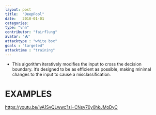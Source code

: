 ```yaml
---
layout: post
title:  "DeepFool"
date:   2010-01-01
categories: 
type: "vnn"
contributor: "fairflung"
avatar: "⛺︎"
attacktype : "white box"
goals : "targeted"
attacktime : "training"
---
```


- This algorithm iteratively modifies the input to cross the decision boundary. It’s designed to be as efficient as possible, making minimal changes to the input to cause a misclassification.

# EXAMPLES


https://youtu.be/lyA1SvQLwwc?si=CNsy70y0hkJMoDyC